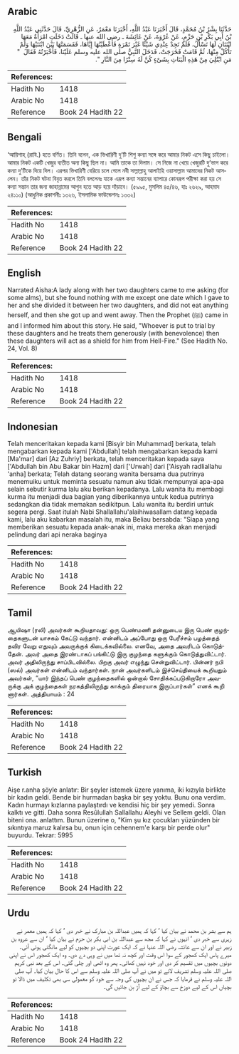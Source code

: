 ## Arabic


<div dir="rtl" lang="ar" style={{fontSize:'larger',backgroundColor:'#f8f9fa',padding:20}}>
حَدَّثَنَا بِشْرُ بْنُ مُحَمَّدٍ، قَالَ أَخْبَرَنَا عَبْدُ اللَّهِ، أَخْبَرَنَا مَعْمَرٌ، عَنِ الزُّهْرِيِّ، قَالَ حَدَّثَنِي عَبْدُ اللَّهِ بْنُ أَبِي بَكْرِ بْنِ حَزْمٍ، عَنْ عُرْوَةَ، عَنْ عَائِشَةَ ـ رضى الله عنها ـ قَالَتْ دَخَلَتِ امْرَأَةٌ مَعَهَا ابْنَتَانِ لَهَا تَسْأَلُ، فَلَمْ تَجِدْ عِنْدِي شَيْئًا غَيْرَ تَمْرَةٍ فَأَعْطَيْتُهَا إِيَّاهَا، فَقَسَمَتْهَا بَيْنَ ابْنَتَيْهَا وَلَمْ تَأْكُلْ مِنْهَا، ثُمَّ قَامَتْ فَخَرَجَتْ، فَدَخَلَ النَّبِيُّ صلى الله عليه وسلم عَلَيْنَا، فَأَخْبَرْتُهُ فَقَالَ ‏ "‏ مَنِ ابْتُلِيَ مِنْ هَذِهِ الْبَنَاتِ بِشَىْءٍ كُنَّ لَهُ سِتْرًا مِنَ النَّارِ ‏"‏‏.‏
</div>
<div style={{backgroundColor:'#f8f9fa',padding:20, marginBottom: 10}}><table> <thead> <tr> <th>References:</th> <th></th> </tr> </thead> <tbody><tr><td>Hadith No</td><td>1418</td></tr><tr><td>Arabic No</td><td>1418</td></tr><tr><td>Reference</td><td>Book 24 Hadith 22</td></tr></tbody></table></div>

## Bengali


<div dir="ltr" lang="bn" style={{fontSize:'larger',backgroundColor:'#f8f9fa',padding:20}}>
‘আয়িশাহ্ (রাযি.) হতে বর্ণিত। তিনি বলেন, এক ভিখারিণী দু’টি শিশু কন্যা সঙ্গে করে আমার নিকট এসে কিছু চাইলো। আমার নিকট একটি খেজুর ব্যতীত অন্য কিছু ছিল না। আমি তাকে তা দিলাম। সে নিজে না খেয়ে খেজুরটি দু’ভাগ করে কন্যা দু’টিকে দিয়ে দিল। এরপর ভিখারিণী বেরিয়ে চলে গেলে নবী সাল্লাল্লাহু আলাইহি ওয়াসাল্লাম আমাদের নিকট আসলেন। তাঁর নিকট ঘটনা বিবৃত করলে তিনি বললেনঃ যাকে এরূপ কন্যা সন্তানের ব্যাপারে কোনরূপ পরীক্ষা করা হয় সে কন্যা সন্তান তার জন্য জাহান্নামের আগুন হতে আড় হয়ে দাঁড়াবে। (৫৯৯৫, মুসলিম ৪৫/৪৬, হাঃ ২৬২৯, আহমাদ ২৪১১০) (আধুনিক প্রকাশনীঃ ১৩২৬, ইসলামিক ফাউন্ডেশনঃ ১৩৩২)
</div>
<div style={{backgroundColor:'#f8f9fa',padding:20, marginBottom: 10}}><table> <thead> <tr> <th>References:</th> <th></th> </tr> </thead> <tbody><tr><td>Hadith No</td><td>1418</td></tr><tr><td>Arabic No</td><td>1418</td></tr><tr><td>Reference</td><td>Book 24 Hadith 22</td></tr></tbody></table></div>

## English


<div dir="ltr" lang="en" style={{fontSize:'larger',backgroundColor:'#f8f9fa',padding:20}}>
Narrated Aisha:A lady along with her two daughters came to me asking (for some alms), but she found nothing with me except one date which I gave to her and she divided it between her two daughters, and did not eat anything herself, and then she got up and went away. Then the Prophet (ﷺ) came in and I informed him about this story. He said, "Whoever is put to trial by these daughters and he treats them generously (with benevolence) then these daughters will act as a shield for him from Hell-Fire." (See Hadith No. 24, Vol. 8)
</div>
<div style={{backgroundColor:'#f8f9fa',padding:20, marginBottom: 10}}><table> <thead> <tr> <th>References:</th> <th></th> </tr> </thead> <tbody><tr><td>Hadith No</td><td>1418</td></tr><tr><td>Arabic No</td><td>1418</td></tr><tr><td>Reference</td><td>Book 24 Hadith 22</td></tr></tbody></table></div>

## Indonesian


<div dir="ltr" lang="id" style={{fontSize:'larger',backgroundColor:'#f8f9fa',padding:20}}>
Telah menceritakan kepada kami [Bisyir bin Muhammad] berkata, telah mengabarkan kepada kami ['Abdullah] telah mengabarkan kepada kami [Ma'mar] dari [Az Zuhriy] berkata, telah menceritakan kepada saya ['Abdullah bin Abu Bakar bin Hazm] dari ['Urwah] dari ['Aisyah radliallahu 'anha] berkata; Telah datang seorang wanita bersama dua putrinya menemuiku untuk meminta sesuatu namun aku tidak mempunyai apa-apa selain sebutir kurma lalu aku berikan kepadanya. Lalu wanita itu membagi kurma itu menjadi dua bagian yang diberikannya untuk kedua putrinya sedangkan dia tidak memakan sedikitpun. Lalu wanita itu berdiri untuk segera pergi. Saat itulah Nabi Shallallahu'alaihiwasallam datang kepada kami, lalu aku kabarkan masalah itu, maka Beliau bersabda: "Siapa yang memberikan sesuatu kepada anak-anak ini, maka mereka akan menjadi pelindung dari api neraka baginya
</div>
<div style={{backgroundColor:'#f8f9fa',padding:20, marginBottom: 10}}><table> <thead> <tr> <th>References:</th> <th></th> </tr> </thead> <tbody><tr><td>Hadith No</td><td>1418</td></tr><tr><td>Arabic No</td><td>1418</td></tr><tr><td>Reference</td><td>Book 24 Hadith 22</td></tr></tbody></table></div>

## Tamil


<div dir="ltr" lang="ta" style={{fontSize:'larger',backgroundColor:'#f8f9fa',padding:20}}>
ஆயிஷா (ரலி) அவர்கள் கூறியதாவது: ஒரு பெண்மணி தன்னுடைய இரு பெண் குழந்தைகளுடன் யாசகம் கேட்டு வந்தார். என்னிடம் அப்போது ஒரு பேரீச்சம் பழத்தைத் தவிர வேறு எதுவும் அவருக்குக் கிடைக்கவில்லை. எனவே, அதை அவரிடம் கொடுத்தேன். அவர் அதை இரண்டாகப் பங்கிட்டு இரு குழந்தை களுக்கும் கொடுத்துவிட்டார். அவர் அதிலிருந்து சாப்பிடவில்லை. பிறகு அவர் எழுந்து சென்றுவிட்டார். பின்னர் நபி (ஸல்) அவர்கள் என்னிடம் வந்தார்கள். நான் அவர்களிடம் இச்செய்தியைக் கூறியதும் அவர்கள், “யார் இந்தப் பெண் குழந்தைகளில் ஒன்றால் சோதிக்கப்படுகிறாரோ அவருக்கு அக் குழந்தைகள் நரகத்திலிருந்து காக்கும் திரையாக இருப்பார்கள்” எனக் கூறி னார்கள். அத்தியாயம் : 24
</div>
<div style={{backgroundColor:'#f8f9fa',padding:20, marginBottom: 10}}><table> <thead> <tr> <th>References:</th> <th></th> </tr> </thead> <tbody><tr><td>Hadith No</td><td>1418</td></tr><tr><td>Arabic No</td><td>1418</td></tr><tr><td>Reference</td><td>Book 24 Hadith 22</td></tr></tbody></table></div>

## Turkish


<div dir="ltr" lang="tr" style={{fontSize:'larger',backgroundColor:'#f8f9fa',padding:20}}>
Aişe r.anha şöyle anlatır: Bir şeyler istemek üzere yanıma, iki kızıyla birlikte bir kadın geldi. Bende bir hurmadan başka bir şey yoktu. Bunu ona verdim. Kadın hurmayı kızlarına paylaştırdı ve kendisi hiç bir şey yemedi. Sonra kalktı ve gitti. Daha sonra Resûlullah Sallallahu Aleyhi ve Sellem geldi. Olan biteni ona. anlattım. Bunun üzerine o, "Kim şu kız çocukları yüzünden bir sıkıntıya maruz kalırsa bu, onun için cehennem'e karşı bir perde olur" buyurdu. Tekrar: 5995
</div>
<div style={{backgroundColor:'#f8f9fa',padding:20, marginBottom: 10}}><table> <thead> <tr> <th>References:</th> <th></th> </tr> </thead> <tbody><tr><td>Hadith No</td><td>1418</td></tr><tr><td>Arabic No</td><td>1418</td></tr><tr><td>Reference</td><td>Book 24 Hadith 22</td></tr></tbody></table></div>

## Urdu


<div dir="rtl" lang="ur" style={{fontSize:'larger',backgroundColor:'#f8f9fa',padding:20}}>
ہم سے بشر بن محمد نے بیان کیا ‘ کہا کہ ہمیں عبداللہ بن مبارک نے خبر دی ‘ کہا کہ ہمیں معمر نے زہری سے خبر دی ‘ انہوں نے کہا کہ مجھ سے عبداللہ بن ابی بکر بن حزم نے بیان کیا ‘ ان سے عروہ بن زبیر نے اور ان سے عائشہ رضی اللہ عنہا نے کہ ایک عورت اپنی دو بچیوں کو لیے مانگتی ہوئی آئی۔ میرے پاس ایک کھجور کے سوا اس وقت اور کچھ نہ تھا میں نے وہی دے دی۔ وہ ایک کھجور اس نے اپنی دونوں بچیوں میں تقسیم کر دی اور خود نہیں کھائی۔ پھر وہ اٹھی اور چلی گئی۔ اس کے بعد نبی کریم صلی اللہ علیہ وسلم تشریف لائے تو میں نے آپ صلی اللہ علیہ وسلم سے اس کا حال بیان کیا۔ آپ صلی اللہ علیہ وسلم نے فرمایا کہ جس نے ان بچیوں کی وجہ سے خود کو معمولی سی بھی تکلیف میں ڈالا تو بچیاں اس کے لیے دوزخ سے بچاؤ کے لیے آڑ بن جائیں گی۔
</div>
<div style={{backgroundColor:'#f8f9fa',padding:20, marginBottom: 10}}><table> <thead> <tr> <th>References:</th> <th></th> </tr> </thead> <tbody><tr><td>Hadith No</td><td>1418</td></tr><tr><td>Arabic No</td><td>1418</td></tr><tr><td>Reference</td><td>Book 24 Hadith 22</td></tr></tbody></table></div>